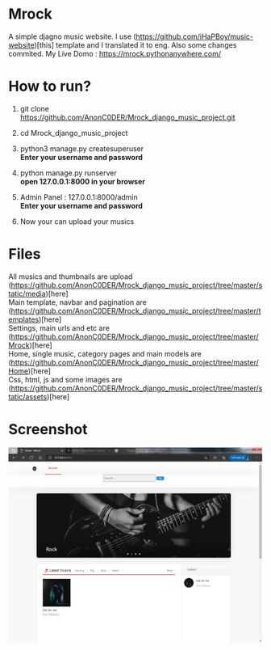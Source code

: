 # Mrock
A simple djagno music website.
I use (https://github.com/iHaPBoy/music-website)[this] template and I translated it to eng.
Also some changes commited.
My Live Domo : https://mrock.pythonanywhere.com/


# How to run?
1. git clone https://github.com/AnonC0DER/Mrock_django_music_project.git

2. cd Mrock_django_music_project

3. python3 manage.py createsuperuser<br>
**Enter your username and password**

4. python manage.py runserver<br>
**open 127.0.0.1:8000 in your browser**

5. Admin Panel : 127.0.0.1:8000/admin<br>
**Enter your username and password**

6. Now your can upload your musics


# Files
All musics and thumbnails are upload (https://github.com/AnonC0DER/Mrock_django_music_project/tree/master/static/media)[here]
<br>
Main template, navbar and pagination are (https://github.com/AnonC0DER/Mrock_django_music_project/tree/master/templates)[here]
<br>
Settings, main urls and etc are (https://github.com/AnonC0DER/Mrock_django_music_project/tree/master/Mrock)[here]
<br>
Home, single music, category pages and main models are (https://github.com/AnonC0DER/Mrock_django_music_project/tree/master/Home)[here]
<br>
Css, html, js and some images are (https://github.com/AnonC0DER/Mrock_django_music_project/tree/master/static/assets)[here]
<br>


# Screenshot
![ScreenShot](Mrock.jpg)
